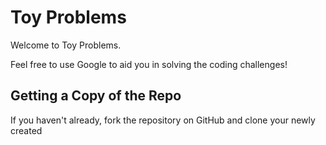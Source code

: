 
# Toy Problems

Welcome to Toy Problems. 

Feel free to use Google to aid you in solving the coding challenges!

## Getting a Copy of the Repo

If you haven't already, fork the repository on GitHub and clone your newly created

